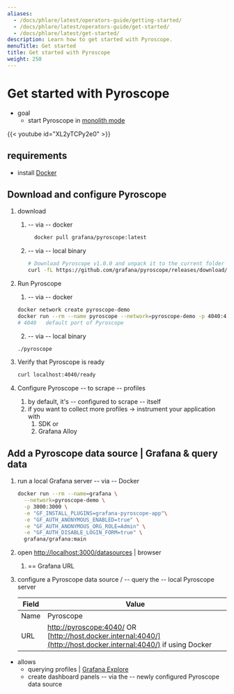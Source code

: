 ```yaml
---
aliases:
  - /docs/phlare/latest/operators-guide/getting-started/
  - /docs/phlare/latest/operators-guide/get-started/
  - /docs/phlare/latest/get-started/
description: Learn how to get started with Pyroscope.
menuTitle: Get started
title: Get started with Pyroscope
weight: 250
---
```


# Get started with Pyroscope

* goal
  * start Pyroscope in [monolith mode](../reference-pyroscope-architecture/deployment-modes)

{{< youtube id="XL2yTCPy2e0" >}}

## requirements

* install [Docker](https://docs.docker.com/engine/install/)

## Download and configure Pyroscope

1. download
   1. -- via -- docker
       ```bash
         docker pull grafana/pyroscope:latest
       ```
   2. -- via -- local binary
       ```bash
       # Download Pyroscope v1.0.0 and unpack it to the current folder
       curl -fL https://github.com/grafana/pyroscope/releases/download/v1.0.0/pyroscope_1.0.0_linux_amd64.tar.gz | tar xvz
       ```
2. Run Pyroscope
   1. -- via -- docker
     ```bash
     docker network create pyroscope-demo
     docker run --rm --name pyroscope --network=pyroscope-demo -p 4040:4040 grafana/pyroscope:latest
     # 4040   default port of Pyroscope
     ```
   2. -- via -- local binary
     ```bash
     ./pyroscope
     ```
3. Verify that Pyroscope is ready

      ```bash
      curl localhost:4040/ready
      ```

4. Configure Pyroscope -- to scrape -- profiles
   1. by default, it's -- configured to scrape -- itself
   2. if you want to collect more profiles -> instrument your application with
      1. SDK or
      2. Grafana Alloy

## Add a Pyroscope data source | Grafana & query data

1. run a local Grafana server -- via -- Docker

    ```bash
    docker run --rm --name=grafana \
      --network=pyroscope-demo \
      -p 3000:3000 \
      -e "GF_INSTALL_PLUGINS=grafana-pyroscope-app"\
      -e "GF_AUTH_ANONYMOUS_ENABLED=true" \
      -e "GF_AUTH_ANONYMOUS_ORG_ROLE=Admin" \
      -e "GF_AUTH_DISABLE_LOGIN_FORM=true" \
      grafana/grafana:main
    ```
2. open [http://localhost:3000/datasources](http://localhost:3000/datasources) | browser
   1. == Grafana URL
3. configure a Pyroscope data source / -- query the -- local Pyroscope server

   | Field | Value                                                                |
   | ----- | -------------------------------------------------------------------- |
   | Name  | Pyroscope                                                            |
   | URL   | [http://pyroscope:4040/](http://pyroscope:4040/) OR [http://host.docker.internal:4040/](http://host.docker.internal:4040/) if using Docker  |

* allows
  * querying profiles | [Grafana Explore](/docs/grafana/<GRAFANA_VERSION>/explore/)
  * create dashboard panels -- via the -- newly configured Pyroscope data source
